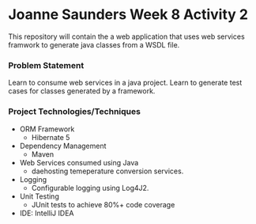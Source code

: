 # Joanne Saunders Week 8 Activity 2

This repository will contain the a web application that uses web services framwork to generate java classes from a WSDL file. 

### Problem Statement

Learn to consume web services in a java project.
Learn to generate test cases for classes generated by a framework.

### Project Technologies/Techniques 

* ORM Framework
  * Hibernate 5
* Dependency Management
  * Maven
* Web Services consumed using Java
    * daehosting temeperature conversion services.
* Logging
  * Configurable logging using Log4J2. 
* Unit Testing
  * JUnit tests to achieve 80%+ code coverage 
* IDE: IntelliJ IDEA

